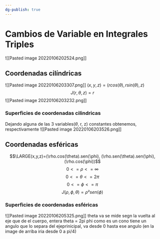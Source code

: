 ```yaml
---
dg-publish: true
---
```

# Cambios de Variable en Integrales Triples
![[Pasted image 20220106202524.png]]

## Coordenadas cilíndricas
![[Pasted image 20220106203307.png]]
$(x,y,z)=(r cos(\theta), rsin(\theta),z)$
$$J(r, \theta, z) = r$$
![[Pasted image 20220106203232.png]]
### Superficies de coordenadas cilindricas
Dejando alguna de las 3 variables($\theta$, r, z) constantes obtenemos, respectivamente
![[Pasted image 20220106203526.png]]

## Coordenadas esféricas
$$\LARGE(x,y,z)=(\rho.cos(\theta).sen(\phi), (\rho.sen(\theta).sen(\phi),(\rho.cos(\phi))$$
$$0<=\rho<=\infty$$
$$0<=\theta<=2 \pi$$
$$0<=\phi<=\pi$$
$$J(\rho,\phi,\theta)=\rho² sen(\phi)$$

### Superficies de coordenadas esféricas
![[Pasted image 20220106205325.png]]
theta va se mide segn la vuelta al eje que de el cuerpo, entera theta = 2pi
phi como es un cono tiene un angulo que lo separa del ejeprinicipal, va desde 0 hasta ese angulo (en la image de arriba iria desde 0 a pi/4)
